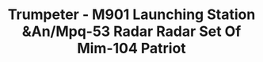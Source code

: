 ---
layout: product
title: "Trumpeter - M901 Launching Station &An/Mpq-53 Radar Radar Set Of Mim-104 Patriot"
price: "11500" 
desc: "N/A"
img_path: "/assets/img/TRU01022.jpg"
brand: "N/A"
available: false
special_offer: false
new: false
soon: false
cat: "010000"
subcat: "013400"
subsubcat: "0N/A"
sifra: "TRU01022"
---
